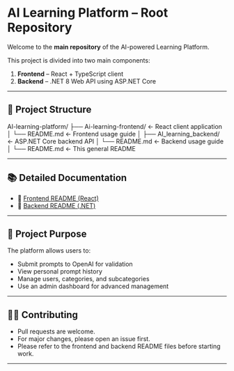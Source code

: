 
# AI Learning Platform – Root Repository

Welcome to the **main repository** of the AI-powered Learning Platform.

This project is divided into two main components:

1. **Frontend** – React + TypeScript client
2. **Backend** – .NET 8 Web API using ASP.NET Core

---

## 📁 Project Structure

AI-learning-platform/
├── Ai-learning-frontend/ ← React client application
│ └── README.md ← Frontend usage guide
│
├── AI_learning_backend/ ← ASP.NET Core backend API
│ └── README.md ← Backend usage guide
│
└── README.md ← This general README


---

## 📚 Detailed Documentation

- 🔗 [Frontend README (React)](https://github.com/TamarBollak0077/Ai_learning_platform/blob/main/Ai-learning-frontend/README.md)
- 🔗 [Backend README (.NET)](https://github.com/TamarBollak0077/Ai_learning_platform/blob/main/AI_learning_backend/README.md)

---

## 🎯 Project Purpose

The platform allows users to:
- Submit prompts to OpenAI for validation
- View personal prompt history
- Manage users, categories, and subcategories
- Use an admin dashboard for advanced management

---

## 👨‍💻 Contributing

- Pull requests are welcome.
- For major changes, please open an issue first.
- Please refer to the frontend and backend README files before starting work.

---

